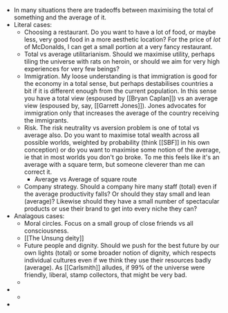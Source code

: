 - In many situations there are tradeoffs between maximising the total of something and the average of it.
- Literal cases:
	- Choosing a restaurant. Do you want to have a lot of food, or maybe less, very good food in a more aesthetic location? For the price of *lot* of McDonalds, I can get a small portion at a very fancy restaurant.
	- Total vs average utilitarianism. Should we maximise utility, perhaps tiling the universe with rats on heroin, or should we aim for very high experiences for very few beings?
	- Immigration. My loose understanding is that immigration is good for the economy in a total sense, but perhaps destabilises countries a bit if it is different enough from the current population. In this sense you have a total view (espoused by [[Bryan Caplan]]) vs an average view (espoused by, say, [[Garrett Jones]]). Jones advocates for immigration only that increases the average of the country receiving the immigrants.
	- Risk. The risk neutrality vs aversion problem is one of total vs average also. Do you want to maximise total wealth across all possible worlds, weighted by  probability (think [[SBF]] in his own conception) or do you want to maximise some notion of the average, ie that in most worlds you don't go broke. To me this feels like it's an average with a square term, but someone cleverer than me can correct it.
		- Average vs Average of square route
	- Company strategy. Should a company hire many staff (total) even if the average productivity falls? Or should they stay small and lean (average)? Likewise should they have a small number of spectacular products or use their brand to get into every niche they can?
- Analagous cases:
	- Moral circles. Focus on a small group of close friends vs all consciousness.
	- [[The Unsung deity]]
	- Future people and dignity. Should we push for the best future by our own lights (total) or some broader notion of dignity, which respects individual cultures even if we think they use their resources badly (average). As [[Carlsmith]] alludes, if 99% of the universe were friendly, liberal, stamp collectors, that might be very bad.
	-
-
	-
-